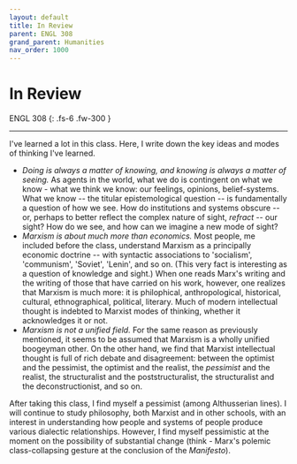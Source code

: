 ```yaml
---
layout: default
title: In Review
parent: ENGL 308
grand_parent: Humanities
nav_order: 1000
---
```


# In Review

ENGL 308
{: .fs-6 .fw-300 }

---

I've learned a lot in this class. Here, I write down the key ideas and modes of thinking I've learned.

- *Doing is always a matter of knowing, and knowing is always a matter of seeing.* As agents in the world, what we do is contingent on what we know - what we think we know: our feelings, opinions, belief-systems. What we know -- the titular epistemological question -- is fundamentally a question of how we see. How do institutions and systems obscure -- or, perhaps to better reflect the complex nature of sight, *refract* -- our sight? How do we see, and how can we imagine a new mode of sight?
- *Marxism is about much more than economics.* Most people, me included before the class, understand Marxism as a principally economic doctrine -- with syntactic associations to 'socialism', 'communism', 'Soviet', 'Lenin', and so on. (This very fact is interesting as a question of knowledge and sight.) When one reads Marx's writing and the writing of those that have carried on his work, however, one realizes that Marxism is much more: it is philophical, anthropological, historical, cultural, ethnographical, political, literary. Much of modern intellectual thought is indebted to Marxist modes of thinking, whether it acknowledges it or not.
- *Marxism is not a unified field.* For the same reason as previously mentioned, it seems to be assumed that Marxism is a wholly unified boogeyman other. On the other hand, we find that Marxist intellectual thought is full of rich debate and disagreement: between the optimist and the pessimist, the optimist and the realist, the *pessimist* and the realist, the structuralist and the poststructuralist, the structuralist and the deconstructionist, and so on.

After taking this class, I find myself a pessimist (among Althusserian lines). I will continue to study philosophy, both Marxist and in other schools, with an interest in understanding how people and systems of people produce various dialectic relationships. However, I find myself pessimistic at the moment on the possibility of substantial change (think - Marx's polemic class-collapsing gesture at the conclusion of the *Manifesto*).
